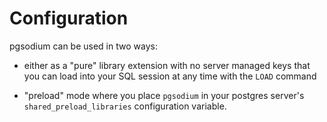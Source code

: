# Configuration

pgsodium can be used in two ways:

- either as a "pure" library extension with no server managed keys that you can load into your SQL session at any time with the `LOAD` command

- "preload" mode where you place `pgsodium` in your postgres server's `shared_preload_libraries` configuration variable.
